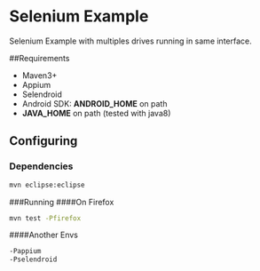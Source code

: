 # Selenium Example
Selenium Example with multiples drives running in same interface.

##Requirements
- Maven3+
- Appium
- Selendroid
- Android SDK: **ANDROID_HOME** on path
- **JAVA_HOME** on path (tested with java8)

## Configuring
### Dependencies
```bash
mvn eclipse:eclipse
```

###Running
####On Firefox
```bash
mvn test -Pfirefox
```

####Another Envs
```bash
-Pappium
-Pselendroid
```